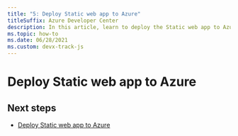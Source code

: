 ```yaml
---
title: "5: Deploy Static web app to Azure"
titleSuffix: Azure Developer Center
description: In this article, learn to deploy the Static web app to Azure. 
ms.topic: how-to
ms.date: 06/28/2021
ms.custom: devx-track-js
---
```


# Deploy Static web app to Azure

## Next steps

* [Deploy Static web app to Azure](./deploy-static-web-app-to-azure.md)
